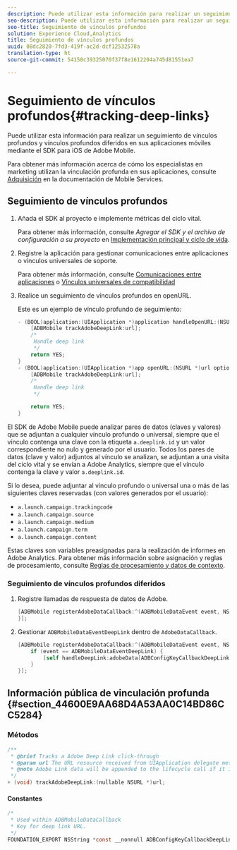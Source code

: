 ```yaml
---
description: Puede utilizar esta información para realizar un seguimiento de vínculos profundos y vínculos profundos diferidos en sus aplicaciones móviles mediante el SDK para iOS de Adobe Mobile.
seo-description: Puede utilizar esta información para realizar un seguimiento de vínculos profundos y vínculos profundos diferidos en sus aplicaciones móviles mediante el SDK para iOS de Adobe Mobile.
seo-title: Seguimiento de vínculos profundos
solution: Experience Cloud,Analytics
title: Seguimiento de vínculos profundos
uuid: 08dc2820-7fd3-419f-ac2d-dcf12532578a
translation-type: ht
source-git-commit: 54150c39325070f37f8e1612204a745d81551ea7

---
```



# Seguimiento de vínculos profundos{#tracking-deep-links}

Puede utilizar esta información para realizar un seguimiento de vínculos profundos y vínculos profundos diferidos en sus aplicaciones móviles mediante el SDK para iOS de Adobe Mobile.

Para obtener más información acerca de cómo los especialistas en marketing utilizan la vinculación profunda en sus aplicaciones, consulte [Adquisición](/help/ios/acquisition-main/acquisition.md) en la documentación de Mobile Services.

## Seguimiento de vínculos profundos

1. Añada el SDK al proyecto e implemente métricas del ciclo vital.

   Para obtener más información, consulte *Agregar el SDK y el archivo de configuración a su proyecto* en [Implementación principal y ciclo de vida](/help/ios/getting-started/dev-qs.md).
1. Registre la aplicación para gestionar comunicaciones entre aplicaciones o vínculos universales de soporte.

   Para obtener más información, consulte [Comunicaciones entre aplicaciones](https://developer.apple.com/library/ios/documentation/iPhone/Conceptual/iPhoneOSProgrammingGuide/Inter-AppCommunication/Inter-AppCommunication.html#//apple_ref/doc/uid/TP40007072-CH6-SW10) o [Vínculos universales de compatibilidad](https://developer.apple.com/library/ios/documentation/General/Conceptual/AppSearch/UniversalLinks.html)

1. Realice un seguimiento de vínculos profundos en openURL.

   Este es un ejemplo de vínculo profundo de seguimiento:

   ```objective-c
   - (BOOL)application:(UIApplication *)application handleOpenURL:(NSURL *)url { 
       [ADBMobile trackAdobeDeepLink:url]; 
       /* 
        Handle deep link 
        */ 
       return YES; 
   } 
   - (BOOL)application:(UIApplication *)app openURL:(NSURL *)url options:(NSDictionary<NSString *, id> *)options { 
       [ADBMobile trackAdobeDeepLink:url]; 
       /* 
        Handle deep link 
        */ 
   
       return YES; 
   }
   ```

El SDK de Adobe Mobile puede analizar pares de datos (claves y valores) que se adjuntan a cualquier vínculo profundo o universal, siempre que el vínculo contenga una clave con la etiqueta `a.deeplink.id` y un valor correspondiente no nulo y generado por el usuario. Todos los pares de datos (clave y valor) adjuntos al vínculo se analizan, se adjuntan a una visita del ciclo vital y se envían a Adobe Analytics, siempre que el vínculo contenga la clave y valor `a.deeplink.id`.

Si lo desea, puede adjuntar al vínculo profundo o universal una o más de las siguientes claves reservadas (con valores generados por el usuario):

* `a.launch.campaign.trackingcode`
* `a.launch.campaign.source`
* `a.launch.campaign.medium`
* `a.launch.campaign.term`
* `a.launch.campaign.content`

Estas claves son variables preasignadas para la realización de informes en Adobe Analytics. Para obtener más información sobre asignación y reglas de procesamiento, consulte [Reglas de procesamiento y datos de contexto](/help/ios/getting-started/proc-rules.md).

### Seguimiento de vínculos profundos diferidos

1. Registre llamadas de respuesta de datos de Adobe.

   ```objective-c
   [ADBMobile registerAdobeDataCallback:^(ADBMobileDataEvent event, NSDictionary * _Nullable adobeData) { 
   }];
   ```

1. Gestionar `ADBMobileDataEventDeepLink` dentro de `AdobeDataCallback`.

   ```objective-c
   [ADBMobile registerAdobeDataCallback:^(ADBMobileDataEvent event, NSDictionary * _Nullable adobeData) { 
       if (event == ADBMobileDataEventDeepLink) { 
           [self handleDeepLink:adobeData[ADBConfigKeyCallbackDeepLink]]; 
       } 
   }];
   ```

## Información pública de vinculación profunda {#section_44600E9AA68D4A53AA0C14BD86CC5284}

### Métodos

```objective-c
/** 
 * @brief Tracks a Adobe Deep Link click-through 
 * @param url The URL resource received from UIApplication delegate method. 
 * @note Adobe Link data will be appended to the lifecycle call if it is a launch event, otherwise an extra call will be sent. 
 */ 
+ (void) trackAdobeDeepLink:(nullable NSURL *)url;
```

#### Constantes

```objective-c
/* 
 * Used within ADBMobileDataCallback 
 * Key for deep link URL. 
 */ 
FOUNDATION_EXPORT NSString *const __nonnull ADBConfigKeyCallbackDeepLink;
```

